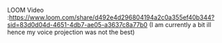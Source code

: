 LOOM Video :https://www.loom.com/share/d492e4d296804194a2c0a355ef40b344?sid=83d0d04d-4651-4db7-ae05-a3637c8a77b0
(I am currently a bit ill hence my voice projection was not the best)


